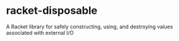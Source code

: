 # racket-disposable
A Racket library for safely constructing, using, and destroying values associated with external I/O
